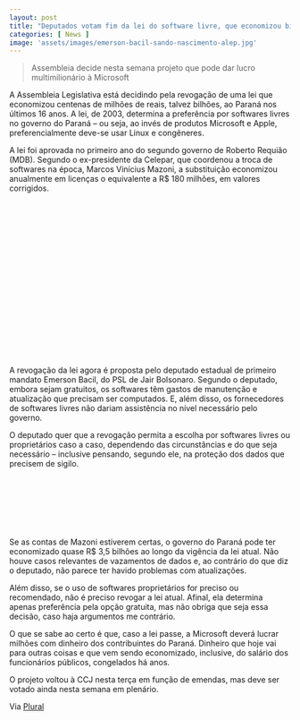 ```yaml
---
layout: post
title: "Deputados votam fim da lei do software livre, que economizou bilhões"
categories: [ News ]
image: 'assets/images/emerson-bacil-sando-nascimento-alep.jpg'
---
```


> Assembleia decide nesta semana projeto que pode dar lucro multimilionário à Microsoft

A Assembleia Legislativa está decidindo pela revogação de uma lei que economizou centenas de milhões de reais, talvez bilhões, ao Paraná nos últimos 16 anos. A lei, de 2003, determina a preferência por softwares livres no governo do Paraná – ou seja, ao invés de produtos Microsoft e Apple, preferencialmente deve-se usar Linux e congêneres.

A lei foi aprovada no primeiro ano do segundo governo de Roberto Requião (MDB). Segundo o ex-presidente da Celepar, que coordenou a troca de softwares na época, Marcos Vinícius Mazoni, a substituição economizou anualmente em licenças o equivalente a R$ 180 milhões, em valores corrigidos.

<!-- QUADRADO -->
<script async src="//pagead2.googlesyndication.com/pagead/js/adsbygoogle.js"></script>
<ins class="adsbygoogle"
style="display:inline-block;width:336px;height:280px"
data-ad-client="ca-pub-2838251107855362"
data-ad-slot="5351066970"></ins>
<script>
(adsbygoogle = window.adsbygoogle || []).push({});
</script>

A revogação da lei agora é proposta pelo deputado estadual de primeiro mandato Emerson Bacil, do PSL de Jair Bolsonaro. Segundo o deputado, embora sejam gratuitos, os softwares têm gastos de manutenção e atualização que precisam ser computados. E, além disso, os fornecedores de softwares livres não dariam assistência no nível necessário pelo governo.

O deputado quer que a revogação permita a escolha por softwares livres ou proprietários caso a caso, dependendo das circunstâncias e do que seja necessário – inclusive pensando, segundo ele, na proteção dos dados que precisem de sigilo.

<!-- MINI ANÚNCIO -->
<script async src="//pagead2.googlesyndication.com/pagead/js/adsbygoogle.js"></script>
<!-- Games Root -->
<ins class="adsbygoogle"
style="display:inline-block;width:730px;height:95px"
data-ad-client="ca-pub-2838251107855362"
data-ad-slot="5351066970"></ins>
<script>
(adsbygoogle = window.adsbygoogle || []).push({});
</script>

Se as contas de Mazoni estiverem certas, o governo do Paraná pode ter economizado quase R$ 3,5 bilhões ao longo da vigência da lei atual. Não houve casos relevantes de vazamentos de dados e, ao contrário do que diz o deputado, não parece ter havido problemas com atualizações.

Além disso, se o uso de softwares proprietários for preciso ou recomendado, não é preciso revogar a lei atual. Afinal, ela determina apenas preferência pela opção gratuita, mas não obriga que seja essa decisão, caso haja argumentos me contrário.

<!-- RETANGULO LARGO 2 -->
<script async src="//pagead2.googlesyndication.com/pagead/js/adsbygoogle.js"></script>
<ins class="adsbygoogle"
style="display:block; text-align:center;"
data-ad-layout="in-article"
data-ad-format="fluid"
data-ad-client="ca-pub-2838251107855362"
data-ad-slot="8549252987"></ins>
<script>
(adsbygoogle = window.adsbygoogle || []).push({});
</script>

O que se sabe ao certo é que, caso a lei passe, a Microsoft deverá lucrar milhões com dinheiro dos contribuintes do Paraná. Dinheiro que hoje vai para outras coisas e que vem sendo economizado, inclusive, do salário dos funcionários públicos, congelados há anos.

O projeto voltou à CCJ nesta terça em função de emendas, mas deve ser votado ainda nesta semana em plenário.

<!-- RETANGULO LARGO -->
<script async src="https://pagead2.googlesyndication.com/pagead/js/adsbygoogle.js"></script>
<!-- Informat -->
<ins class="adsbygoogle"
style="display:block"
data-ad-client="ca-pub-2838251107855362"
data-ad-slot="2327980059"
data-ad-format="auto"
data-full-width-responsive="true"></ins>
<script>
(adsbygoogle = window.adsbygoogle || []).push({});
</script>

Via [Plural](https://www.plural.jor.br/colunas/caixa-zero/deputados-votam-fim-da-lei-do-software-livre-que-economizou-bilhoes/)

